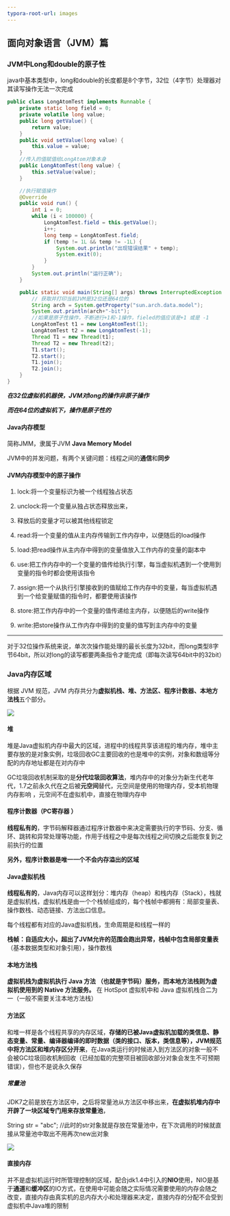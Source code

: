 ```yaml
---
typora-root-url: images
---
```


## 					面向对象语言（JVM）篇

### JVM中Long和double的原子性

java中基本类型中，long和double的长度都是8个字节，32位（4字节）处理器对其读写操作无法一次完成

```java
public class LongAtomTest implements Runnable {
    private static long field = 0;
    private volatile long value;
    public long getValue() {
        return value;
    }
    public void setValue(long value) {
        this.value = value;
    }
    //传入的值赋值给LongAtom对象本身
    public LongAtomTest(long value) {
        this.setValue(value);
    }

    //执行赋值操作
    @Override
    public void run() {
        int i = 0;
        while (i < 100000) {
            LongAtomTest.field = this.getValue();
            i++;
            long temp = LongAtomTest.field;
            if (temp != 1L && temp != -1L) {
                System.out.println("出现错误结果" + temp);
                System.exit(0);
            }
        }
        System.out.println("运行正确");
    }

    public static void main(String[] args) throws InterruptedException {
        // 获取并打印当前JVM是32位还是64位的
        String arch = System.getProperty("sun.arch.data.model");
        System.out.println(arch+"-bit");
        //如果是原子性操作，不断进行+1和-1操作，fieled的值应该是+1 或是 -1
        LongAtomTest t1 = new LongAtomTest(1);
        LongAtomTest t2 = new LongAtomTest(-1);
        Thread T1 = new Thread(t1);
        Thread T2 = new Thread(t2);
        T1.start();
        T2.start();
        T1.join();
        T2.join();
    }
}
```

***在32位虚拟机机器侠，JVM对long的操作非原子操作***

***而在64位的虚拟机下，操作是原子性的***



#### Java内存模型

简称JMM，隶属于JVM **Java Memory Model**

JVM中的并发问题，有两个关键问题：线程之间的**通信**和**同步**



 



#### JVM内存模型中的原子操作

1. lock:将一个变量标识为被一个线程独占状态

2. unclock:将一个变量从独占状态释放出来，
3. 释放后的变量才可以被其他线程锁定
4. read:将一个变量的值从主内存传输到工作内存中，以便随后的load操作
5. load:把read操作从主内存中得到的变量值放入工作内存的变量的副本中
6. use:把工作内存中的一个变量的值传给执行引擎，每当虚拟机遇到一个使用到变量的指令时都会使用该指令
7. assign:把一个从执行引擎接收到的值赋给工作内存中的变量，每当虚拟机遇到一个给变量赋值的指令时，都要使用该操作
8. store:把工作内存中的一个变量的值传递给主内存，以便随后的write操作
9. write:把store操作从工作内存中得到的变量的值写到主内存中的变量

*****

对于32位操作系统来说，单次次操作能处理的最长长度为32bit，而long类型8字节64bit，所以对long的读写都要两条指令才能完成（即每次读写64bit中的32bit）





### Java内存区域

根据 JVM 规范，JVM 内存共分为**虚拟机栈、堆、方法区、程序计数器、本地方法栈**五个部分。

![](/820406-20160326200119386-756216654.png)

#### 堆

堆是Java虚拟机内存中最大的区域，进程中的线程共享该进程的堆内存，堆中主要存放的是对象实例，垃圾回收GC主要回收的也是堆中的实例，对象和数组等分配的内存地址都是在对内存中

GC垃圾回收机制采取的是**分代垃圾回收算法**，堆内存中的对象分为新生代老年代，1.7之前永久代在之后被**元空间**替代，元空间是使用的物理内存，受本机物理内存影响 ，元空间不在虚拟机中，直接在物理内存中



#### 程序计数器（PC寄存器 ）

**线程私有的**，字节码解释器通过程序计数器中来决定需要执行的字节码、分支、循环、跳转和异常处理等功能，作用于线程之中是每次线程之间切换之后能恢复到之前执行的位置

**另外，程序计数器是唯一一个不会内存溢出的区域**



#### Java虚拟机栈

**线程私有的**，Java内存可以这样划分：堆内存（heap）和栈内存（Stack），栈就是虚拟机栈，虚拟机栈是由一个个栈帧组成的，每个栈帧中都拥有：局部变量表、操作数栈、动态链接、方法出口信息。	

每个线程都有对应的Java虚拟机栈，生命周期是和线程一样的

**栈帧：**自适应大小，超出了JVM允许的范围会跑出异常，栈帧中包含**局部变量表**（基本数据类型和对象引用），操作数栈



#### 本地方法栈

**虚拟机栈为虚拟机执行 Java 方法 （也就是字节码）服务，而本地方法栈则为虚拟机使用到的 Native 方法服务。** 在 HotSpot 虚拟机中和 Java 虚拟机栈合二为一（一般不需要关注本地方法栈）



#### 方法区

和堆一样是各个线程共享的内存区域，**存储的已被Java虚拟机加载的类信息、静态变量、常量、编译器编译的即时数据（类的接口、版本，类信息等），JVM规范中将方法区和堆内存区分开来**，在Java类运行的时候进入到方法区的对象一般不会被GC垃圾回收机制回收（已经加载的完整项目被回收部分对象会发生不可预期错误），但也不是说永久保存

##### 常量池

JDK7之前是放在方法区中，之后将常量池从方法区中移出来，**在虚拟机堆内存中开辟了一块区域专门用来存放常量池**，

String str = "abc";	//此时的str对象就是存放在常量池中，在下次调用的时候就直接从常量池中取出不用再次new出对象

![](/JVM常量池中的内容.jpg)



#### 直接内存

并不是虚拟机运行时所管理控制的区域，配合jdk1.4中引入的**NIO**使用，NIO是基于**通道**和**缓冲区**的IO方式，在使用中可能会随之实际情况需要使用的内存会随之改变，直接内存由真实机的总内存大小和处理器来决定，直接内存的分配不会受到虚拟机中Java堆的限制

